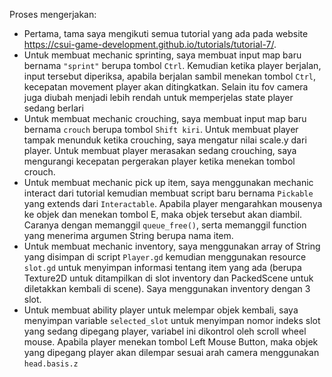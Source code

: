Proses mengerjakan:
- Pertama, tama saya mengikuti semua tutorial yang ada pada website https://csui-game-development.github.io/tutorials/tutorial-7/.
- Untuk membuat mechanic sprinting, saya membuat input map baru bernama `"sprint"` berupa tombol `Ctrl`. Kemudian ketika player berjalan, input tersebut diperiksa, apabila berjalan sambil menekan tombol `Ctrl`, kecepatan movement player akan ditingkatkan. Selain itu fov camera juga diubah menjadi lebih rendah untuk memperjelas state player sedang berlari
- Untuk membuat mechanic crouching, saya membuat input map baru bernama `crouch` berupa tombol `Shift kiri`. Untuk membuat player tampak menunduk ketika crouching, saya mengatur nilai scale.y dari player. Untuk membuat player merasakan sedang crouching, saya mengurangi kecepatan pergerakan player ketika menekan tombol crouch.
- Untuk membuat mechanic pick up item, saya menggunakan mechanic interact dari tutorial kemudian membuat script baru bernama `Pickable` yang extends dari `Interactable`. Apabila player mengarahkan mousenya ke objek dan menekan tombol E, maka objek tersebut akan diambil. Caranya dengan memanggil `queue_free()`, serta memanggil function yang menerima argumen String berupa nama item.
- Untuk membuat mechanic inventory, saya menggunakan array of String yang disimpan di script `Player.gd` kemudian menggunakan resource `slot.gd` untuk menyimpan informasi tentang item yang ada (berupa Texture2D untuk ditampilkan di slot inventory dan PackedScene untuk diletakkan kembali di scene). Saya menggunakan inventory dengan 3 slot.
- Untuk membuat ability player untuk melempar objek kembali, saya menyimpan variable `selected_slot` untuk menyimpan nomor indeks slot yang sedang dipegang player, variabel ini dikontrol oleh scroll wheel mouse. Apabila player menekan tombol Left Mouse Button, maka objek yang dipegang player akan dilempar sesuai arah camera menggunakan `head.basis.z`